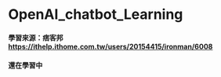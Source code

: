 # OpenAI_chatbot_Learning
#### 學習來源：痞客邦 https://ithelp.ithome.com.tw/users/20154415/ironman/6008

#### 還在學習中
